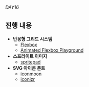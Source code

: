 ###### DAY16

## 진행 내용

- **반응형 그리드 시스템**
  - [Flexbox](https://www.w3.org/TR/css-flexbox-1/)
  - [Animated Flexbox Playground](https://codepen.io/osublake/full/dMLQJr)
- **스프라이트 이미지**
  - [spritepad](http://spritepad.wearekiss.com/)
- **SVG 아이콘 폰트**
  - [iconmoon](https://chrome.google.com/webstore/detail/icomoon/kppingdhhalimbaehfmhldppemnmlcjd)
  - [iconizr](https://iconizr.com/)